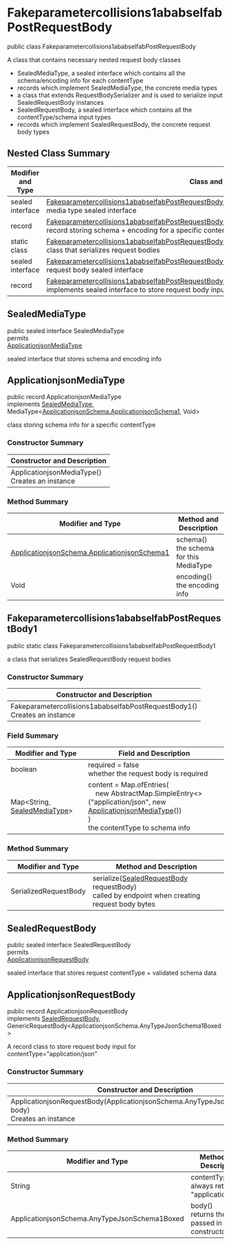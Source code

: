 # Fakeparametercollisions1ababselfabPostRequestBody

public class Fakeparametercollisions1ababselfabPostRequestBody

A class that contains necessary nested request body classes
- SealedMediaType, a sealed interface which contains all the schema/encoding info for each contentType
- records which implement SealedMediaType, the concrete media types
- a class that extends RequestBodySerializer and is used to serialize input SealedRequestBody instances
- SealedRequestBody, a sealed interface which contains all the contentType/schema input types
- records which implement SealedRequestBody, the concrete request body types

## Nested Class Summary
| Modifier and Type | Class and Description |
| ----------------- | --------------------- |
| sealed interface | [Fakeparametercollisions1ababselfabPostRequestBody.SealedMediaType](#sealedmediatype)<br>media type sealed interface |
| record | [Fakeparametercollisions1ababselfabPostRequestBody.ApplicationjsonMediaType](#applicationjsonmediatype)<br>record storing schema + encoding for a specific contentType |
| static class | [Fakeparametercollisions1ababselfabPostRequestBody.Fakeparametercollisions1ababselfabPostRequestBody1](#fakeparametercollisions1ababselfabpostrequestbody1)<br>class that serializes request bodies |
| sealed interface | [Fakeparametercollisions1ababselfabPostRequestBody.SealedRequestBody](#sealedrequestbody)<br>request body sealed interface |
| record | [Fakeparametercollisions1ababselfabPostRequestBody.ApplicationjsonRequestBody](#applicationjsonrequestbody)<br>implements sealed interface to store request body input |

## SealedMediaType
public sealed interface SealedMediaType<br>
permits<br>
[ApplicationjsonMediaType](#applicationjsonmediatype)

sealed interface that stores schema and encoding info


## ApplicationjsonMediaType
public record ApplicationjsonMediaType<br>
implements [SealedMediaType](#sealedmediatype), MediaType<[ApplicationjsonSchema.ApplicationjsonSchema1](../../../paths/fakeparametercollisions1ababselfab/post/requestbody/content/applicationjson/ApplicationjsonSchema.md#applicationjsonschema1), Void>

class storing schema info for a specific contentType

### Constructor Summary
| Constructor and Description |
| --------------------------- |
| ApplicationjsonMediaType()<br>Creates an instance |

### Method Summary
| Modifier and Type | Method and Description |
| ----------------- | ---------------------- |
| [ApplicationjsonSchema.ApplicationjsonSchema1](../../../paths/fakeparametercollisions1ababselfab/post/requestbody/content/applicationjson/ApplicationjsonSchema.md#applicationjsonschema1) | schema()<br>the schema for this MediaType |
| Void | encoding()<br>the encoding info |

## Fakeparametercollisions1ababselfabPostRequestBody1
public static class Fakeparametercollisions1ababselfabPostRequestBody1<br>

a class that serializes SealedRequestBody request bodies

### Constructor Summary
| Constructor and Description |
| --------------------------- |
| Fakeparametercollisions1ababselfabPostRequestBody1()<br>Creates an instance |

### Field Summary
| Modifier and Type | Field and Description |
| ----------------- | --------------------- |
| boolean | required = false<br>whether the request body is required |
| Map<String, [SealedMediaType](#sealedmediatype)> | content =  Map.ofEntries(<br>&nbsp;&nbsp;&nbsp;&nbsp;new AbstractMap.SimpleEntry<>("application/json", new [ApplicationjsonMediaType](#applicationjsonmediatype)())<br>)<br>the contentType to schema info |

### Method Summary
| Modifier and Type | Method and Description |
| ----------------- | ---------------------- |
| SerializedRequestBody | serialize([SealedRequestBody](#sealedrequestbody) requestBody)<br>called by endpoint when creating request body bytes |

## SealedRequestBody
public sealed interface SealedRequestBody<br>
permits<br>
[ApplicationjsonRequestBody](#applicationjsonrequestbody)

sealed interface that stores request contentType + validated schema data

## ApplicationjsonRequestBody
public record ApplicationjsonRequestBody<br>
implements [SealedRequestBody](#sealedrequestbody),<br>
GenericRequestBody<ApplicationjsonSchema.AnyTypeJsonSchema1Boxed><br>

A record class to store request body input for contentType="application/json"

### Constructor Summary
| Constructor and Description |
| --------------------------- |
| ApplicationjsonRequestBody(ApplicationjsonSchema.AnyTypeJsonSchema1Boxed body)<br>Creates an instance |

### Method Summary
| Modifier and Type | Method and Description |
| ----------------- | ---------------------- |
| String | contentType()<br>always returns "application/json" |
| ApplicationjsonSchema.AnyTypeJsonSchema1Boxed | body()<br>returns the body passed in in the constructor |
